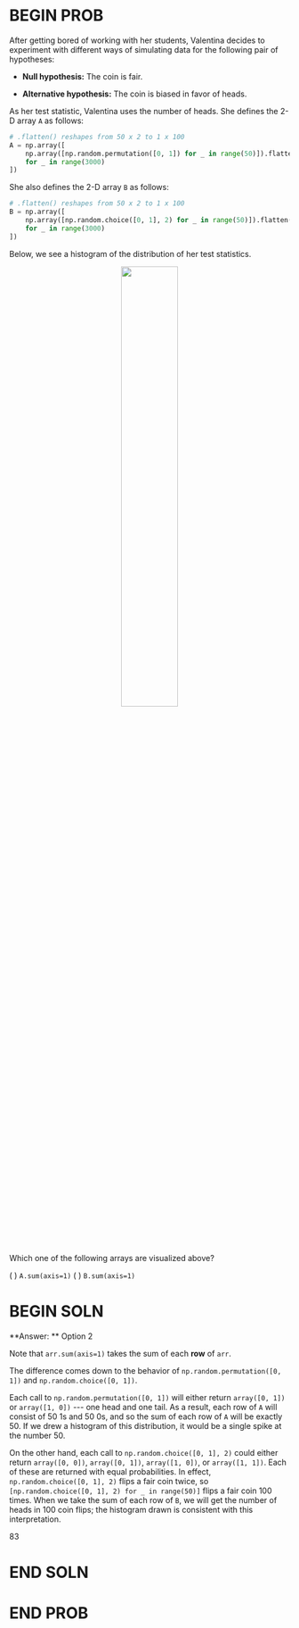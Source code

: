 # BEGIN PROB

After getting bored of working with her students, Valentina decides to
experiment with different ways of simulating data for the following pair
of hypotheses:

-   **Null hypothesis:** The coin is fair.

-   **Alternative hypothesis:** The coin is biased in favor of heads.

As her test statistic, Valentina uses the number of heads. She defines
the 2-D array `A` as follows:

```py
# .flatten() reshapes from 50 x 2 to 1 x 100
A = np.array([
    np.array([np.random.permutation([0, 1]) for _ in range(50)]).flatten() 
    for _ in range(3000)
])
```

She also defines the 2-D array `B` as follows:

```py
# .flatten() reshapes from 50 x 2 to 1 x 100
B = np.array([
    np.array([np.random.choice([0, 1], 2) for _ in range(50)]).flatten() 
    for _ in range(3000)
])
```

Below, we see a histogram of the distribution of her test statistics.

<center><img src='../assets/images/sp22-midterm/hist.png' width=45%></center>

Which one of the following arrays are visualized above?

( ) `A.sum(axis=1)`
( ) `B.sum(axis=1)`

# BEGIN SOLN

**Answer: ** Option 2

Note that `arr.sum(axis=1)` takes the sum of each **row** of `arr`.

The difference comes down to the behavior of
`np.random.permutation([0, 1])` and `np.random.choice([0, 1])`.

Each call to `np.random.permutation([0, 1])` will either return
`array([0, 1])` or `array([1, 0])` --- one head and one tail. As a
result, each row of `A` will consist of 50 1s and 50 0s, and so the sum
of each row of `A` will be exactly 50. If we drew a histogram of this
distribution, it would be a single spike at the number 50.

On the other hand, each call to `np.random.choice([0, 1], 2)` could
either return `array([0, 0])`, `array([0, 1])`, `array([1, 0])`, or
`array([1, 1])`. Each of these are returned with equal probabilities. In
effect, `np.random.choice([0, 1], 2)` flips a fair coin twice, so
`[np.random.choice([0, 1], 2) for _ in range(50)]` flips a fair coin 100
times. When we take the sum of each row of `B`, we will get the number
of heads in 100 coin flips; the histogram drawn is consistent with this
interpretation.

<average>83</average>

# END SOLN

# END PROB